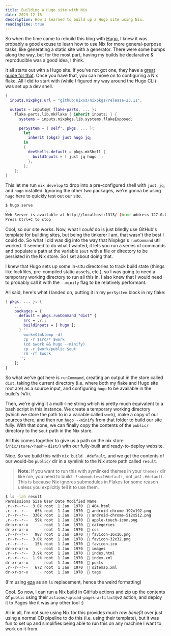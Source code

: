 ```yaml
---
title: Building a Hugo site with Nix
date: 2023-12-18
description: How I learned to build up a Hugo site using Nix.
readingTime: true
---
```


So when the time came to rebuild this blog with [Hugo](https://gohugo.io), I
knew it was probably a good excuse to learn how to use Nix for more
general-purpose tasks, like generating a static site with a generator. There
were some bumps along the way, but for the most part, having my builds be
declarative & reproducible was a good idea, I think.

It all starts out with a Hugo site. If you've not got one, they have a
[great guide for that](https://gohugo.io/getting-started/quick-start/). Once
you have that, you can move on to configuring a Nix flake. All I did to start
with (while I figured my way around the Hugo CLI) was set up a dev shell.

```nix
{
  inputs.nixpkgs.url = "github:nixos/nixpkgs/release-23.11";

  outputs = inputs@{ flake-parts, ... }:
    flake-parts.lib.mkFlake { inherit inputs; } {
      systems = inputs.nixpkgs.lib.systems.flakeExposed;

      perSystem = { self', pkgs, ... }:
        let
          inherit (pkgs) just hugo jq;
        in
        {
          devShells.default = pkgs.mkShell {
            buildInputs = [ just jq hugo ];
          };
        };
    };
}
```

This let me run `nix develop` to drop into a pre-configured shell with `just`,
`jq`, and `hugo` installed. Ignoring the other two packages, we're gonna be
using `hugo` here to quickly test out our site.

```bash
$ hugo serve
...
Web Server is available at http://localhost:1313/ (bind address 127.0.0.1)
Press Ctrl+C to stop
```

Cool, so our site works. Now, what I _could_ do is just blindly use GitHub's
template for building sites, but being the tinkerer I am, that wasn't the best
I could do. So what I did was dig into the way that Nixpkgs's `runCommand` util
worked. It seemed to do what I wanted, it lets you run a series of commands and
populate a path at the variable `$out` with a file or directory to be persisted
in the Nix store. So I set about doing that.

I knew that Hugo sets up some in-situ directories to track build state (things
like lockfiles, pre-compiled static assets, etc.), so I was going to need a
temporary working directory to run all this in. I also knew that I would need
to probably call it with the `--minify` flag to be relatively performant.

All said, here's what I landed on, putting it in my `perSystem` block in my
flake:

```nix
{ pkgs, ... }: {
    ...
    packages = {
      default = pkgs.runCommand "dist" {
        src = ./.;
        buildInputs = [ hugo ];
      } ''
        work=$(mktemp -d)
        cp -r $src/* $work
        (cd $work && hugo --minify)
        cp -r $work/public $out
        rm -rf $work
      '';
    };
}
```

So what we've got here is `runCommand`, creating an output in the store called
`dist`, taking the current directory (i.e. where both my flake and Hugo site
root are) as a source input, and configuring `hugo` to be available in the
build's `PATH`.

Then, we're giving it a multi-line string which is pretty much equivalent to a
bash script in this instance. We create a temporary working directory (which we
store the path to in a variable called `work`), make a copy of our sources
there, and then run `hugo --minify` from that folder to build our site fully.
With that done, we can finally copy the contents of the `public/` directory to
the `$out` path in the Nix store.

All this comes together to give us a path on the nix store
(`/nix/store/<hash>-dist/`) with our fully-built and ready-to-deploy website.

Nice. So we build this with `nix build .#default`, and we get the contents of
our would-be `public/` dir in a symlink to the Nix store path called `result`.

> **Note:** If you want to run this with symlinked themes in your `themes/` dir
> like me, you need to build `.?submodules=1#default`, not just `.#default`.
> This is because Nix ignores submodules in Flakes for some reason unless you
> explicitly tell it to use them.

```bash
$ ls -lah result
Permissions Size User Date Modified Name
.r--r--r--  3.0k root  1 Jan  1970   404.html
.r--r--r--   65k root  1 Jan  1970   android-chrome-192x192.png
.r--r--r--  336k root  1 Jan  1970   android-chrome-512x512.png
.r--r--r--   59k root  1 Jan  1970   apple-touch-icon.png
dr-xr-xr-x     - root  1 Jan  1970   categories
dr-xr-xr-x     - root  1 Jan  1970   css
.r--r--r--   987 root  1 Jan  1970   favicon-16x16.png
.r--r--r--  3.0k root  1 Jan  1970   favicon-32x32.png
.r--r--r--   15k root  1 Jan  1970   favicon.ico
dr-xr-xr-x     - root  1 Jan  1970   images
.r--r--r--  3.9k root  1 Jan  1970   index.html
.r--r--r--  1.9k root  1 Jan  1970  󰗀 index.xml
dr-xr-xr-x     - root  1 Jan  1970   posts
.r--r--r--   672 root  1 Jan  1970  󰗀 sitemap.xml
dr-xr-xr-x     - root  1 Jan  1970   tags
```

(I'm using [eza](https://eza.rocks) as an `ls` replacement, hence the weird
formatting)

Cool. So now, I can run a Nix build in GitHub actions and zip up the contents
of `public` using their `actions/upload-pages-artifact@v2` action, and deploy
it to Pages like it was any other tool :)

All in all, I'm not sure using Nix for this provides much _raw benefit_ over
just using a normal CD pipeline to do this (i.e. using their template), but it
was fun to set up and simplifies being able to run this on any machine I want
to work on it from.
